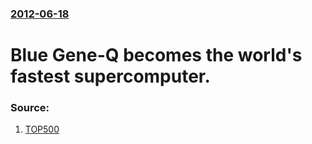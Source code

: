 ### [2012-06-18](/news/2012/06/18/index.md)

# Blue Gene-Q becomes the world's fastest supercomputer. 




### Source:

1. [TOP500](http://www.top500.org/lists/2012/06/press-release)
